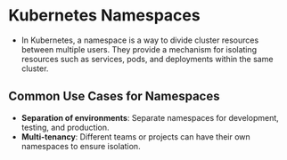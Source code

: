 # Kubernetes Namespaces

- In Kubernetes, a namespace is a way to divide cluster resources between multiple users.  They provide a mechanism for isolating resources such as services, pods, and deployments within the same cluster.

## Common Use Cases for Namespaces
- **Separation of environments**: Separate namespaces for development, testing, and production.
- **Multi-tenancy**: Different teams or projects can have their own namespaces to ensure isolation.
